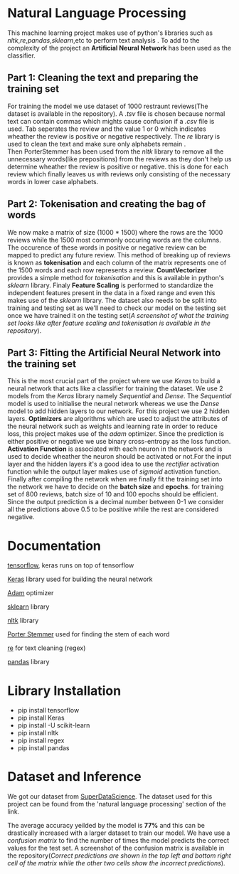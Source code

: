 # Natural Language Processing 

This machine learning project makes use of python's libraries such as _nltk_,_re_,_pandas_,_sklearn_,etc to perform text analysis . To add to the complexity of the project an **Artificial Neural Network** has been used as the classifier.

## Part 1: Cleaning the text and preparing the training set

For training the model we use dataset of 1000 restraunt reviews(The dataset is available in the repository). A _.tsv_ file is chosen because normal text can contain commas which mights cause confusion if a _.csv_ file is used. Tab seperates the review and the value 1 or 0 which indicates wheather the review is positive or negative respectively. The _re_ library is used to clean the text and make sure only alphabets remain .  
Then PorterStemmer has been used from the _nltk_ library to remove all the unnecessary words(like prepositions) from the reviews as they don't help us determine wheather the review is positive or negative. this is done for each review which finally leaves us with reviews only consisting of the necessary words in lower case alphabets. 

## Part 2: Tokenisation and creating the bag of words

We now make a matrix of size (1000 * 1500) where the rows are the 1000 reviews while the 1500 most commonly occuring words are the columns. The occurence of these words in positive or negative review can be mapped to predict any future review. This method of breaking up of reviews is known as **tokenisation** and each column of the matrix represents one of the 1500 words and each row represents a review.
**CountVectorizer** provides a simple method for _tokenisation_ and this is available in python's _sklearn_ library. Finaly **Feature Scaling** is performed to standardize the independent features present in the data in a fixed range and even this makes use of the _sklearn_ library.
The dataset also needs to be split into training and testing set as we'll need to check our model on the testing set once we have trained it on the testing set(_A screenshot of what the training set looks like after feature scaling and tokenisation is available in the repository_).

## Part 3: Fitting the Artificial Neural Network into the training set

This is the most crucial part of the project where we use _Keras_ to build a neural network that acts like a classifier for training the dataset. We use 2 models from the _Keras_ library namely _Sequential_ and _Dense_. The _Sequential_ model is used to initialise the neural network whereas we use the _Dense_ model to add hidden layers to our network. For this project we use 2 hidden layers. 
**Optimizers** are algorithms which are used to adjust the attributes of the neural network such as weights and learning rate in order to reduce loss, this project makes use of the _adam_ optimizer. Since the prediction is either positive or negative we use binary cross-entropy as the loss function.
**Activation Function** is associated with each neuron in the network and is used to decide wheather the neuron should be activated or not.For the input layer and the hidden layers it's a good idea to use the _rectifier_ activation function while the output layer makes use of _sigmoid_ activation function.
Finally after compiling the network when we finally fit the training set into the network we have to decide on the **batch size** and **epochs**. for training set of 800 reviews, batch size of 10 and 100 epochs should be efficient. Since the output prediction is a decimal number between 0-1 we consider all the predictions above 0.5 to be positive while the rest are considered negative.

# Documentation

[tensorflow](https://www.tensorflow.org/guide), keras runs on top of tensorflow

[Keras](https://keras.io/) library used for building the neural network

[Adam](https://keras.io/optimizers/) optimizer

[sklearn](https://scikit-learn.org/stable/) library

[nltk](https://www.nltk.org/) library 

[Porter Stemmer](http://www.nltk.org/howto/stem.html) used for finding the stem of each word

[re](https://docs.python.org/3/library/re.html) for text cleaning (regex) 

[pandas](https://pandas.pydata.org/) library

# Library Installation

* pip install tensorflow
* pip install Keras
* pip install -U scikit-learn
* pip install nltk
* pip install regex
* pip install pandas

# Dataset and Inference

We got our dataset from [SuperDataScience](https://www.superdatascience.com/pages/machine-learning). The dataset used for this project can be found from the 'natural language processing' section of the link. 

The average accuracy yeilded by the model is **77%** and this can be drastically increased with a larger dataset to train our model. We have use a _confusion matrix_ to find the number of times the model predicts the correct values for the test set. A screenshot of the confusion matrix is available in the repository(_Correct predictions are shown in the top left and bottom right cell of the matrix while the other two cells show the incorrect predictions_). 
